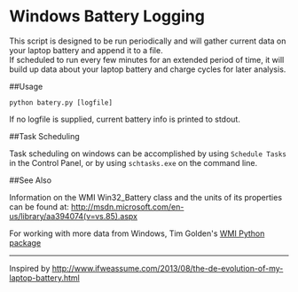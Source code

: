 Windows Battery Logging
=======================

This script is designed to be run periodically and will gather 
current data on your laptop battery and append it to a file.  
If scheduled to run every few minutes for an extended period of 
time, it will build up data about your laptop battery and charge
cycles for later analysis.

##Usage
```
python batery.py [logfile]
```
If no logfile is supplied, current battery info is printed to stdout.

##Task Scheduling

Task scheduling on windows can be accomplished by using `Schedule Tasks` in the Control
Panel, or by using `schtasks.exe` on the command line.

##See Also

Information on the WMI Win32_Battery class and the units of its properties can
be found at:  http://msdn.microsoft.com/en-us/library/aa394074(v=vs.85).aspx

For working with more data from Windows, Tim Golden's [WMI Python package](https://pypi.python.org/pypi/WMI/) 

-----------------------

Inspired by http://www.ifweassume.com/2013/08/the-de-evolution-of-my-laptop-battery.html